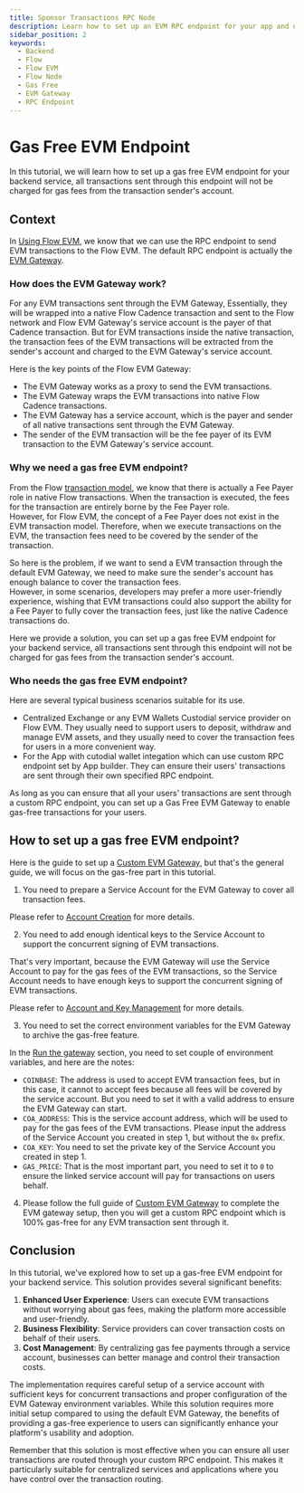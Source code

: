 ```yaml
---
title: Sponsor Transactions RPC Node
description: Learn how to set up an EVM RPC endpoint for your app and use it to sponsor all transactions for your users.
sidebar_position: 2
keywords:
  - Backend
  - Flow
  - Flow EVM
  - Flow Node
  - Gas Free
  - EVM Gateway
  - RPC Endpoint
---
```


# Gas Free EVM Endpoint

In this tutorial, we will learn how to set up a gas free EVM endpoint for your backend service, all transactions sent through this endpoint will not be charged for gas fees from the transaction sender's account.

## Context

In [Using Flow EVM], we know that we can use the RPC endpoint to send EVM transactions to the Flow EVM. The default RPC endpoint is actually the [EVM Gateway].

### How does the EVM Gateway work?

For any EVM transactions sent through the EVM Gateway, Essentially, they will be wrapped into a native Flow Cadence transaction and sent to the Flow network and Flow EVM Gateway's service account is the payer of that Cadence transaction. But for EVM transactions inside the native transaction, the transaction fees of the EVM transactions will be extracted from the sender's account and charged to the EVM Gateway's service account.

Here is the key points of the Flow EVM Gateway:

- The EVM Gateway works as a proxy to send the EVM transactions.
- The EVM Gateway wraps the EVM transactions into native Flow Cadence transactions.
- The EVM Gateway has a service account, which is the payer and sender of all native transactions sent through the EVM Gateway.
- The sender of the EVM transaction will be the fee payer of its EVM transaction to the EVM Gateway's service account.

### Why we need a gas free EVM endpoint?

From the Flow [transaction model], we know that there is actually a Fee Payer role in native Flow transactions. When the transaction is executed, the fees for the transaction are entirely borne by the Fee Payer role.  
However, for Flow EVM, the concept of a Fee Payer does not exist in the EVM transaction model. Therefore, when we execute transactions on the EVM, the transaction fees need to be covered by the sender of the transaction.

So here is the problem, if we want to send a EVM transaction through the default EVM Gateway, we need to make sure the sender's account has enough balance to cover the transaction fees.  
However, in some scenarios, developers may prefer a more user-friendly experience, wishing that EVM transactions could also support the ability for a Fee Payer to fully cover the transaction fees, just like the native Cadence transactions do.

Here we provide a solution, you can set up a gas free EVM endpoint for your backend service, all transactions sent through this endpoint will not be charged for gas fees from the transaction sender's account.

### Who needs the gas free EVM endpoint?

Here are several typical business scenarios suitable for its use.

- Centralized Exchange or any EVM Wallets Custodial service provider on Flow EVM. They usually need to support users to deposit, withdraw and manage EVM assets, and they usually need to cover the transaction fees for users in a more convenient way.
- For the App with cutodial wallet integation which can use custom RPC endpoint set by App builder. They can ensure their users' transactions are sent through their own specified RPC endpoint.

As long as you can ensure that all your users' transactions are sent through a custom RPC endpoint, you can set up a Gas Free EVM Gateway to enable gas-free transactions for your users.

## How to set up a gas free EVM endpoint?

Here is the guide to set up a [Custom EVM Gateway], but that's the general guide, we will focus on the gas-free part in this tutorial.

1. You need to prepare a Service Account for the EVM Gateway to cover all transaction fees.

Please refer to [Account Creation] for more details.

2. You need to add enough identical keys to the Service Account to support the concurrent signing of EVM transactions.

That's very important, because the EVM Gateway will use the Service Account to pay for the gas fees of the EVM transactions, so the Service Account needs to have enough keys to support the concurrent signing of EVM transactions.

Please refer to [Account and Key Management] for more details.

3. You need to set the correct environment variables for the EVM Gateway to archive the gas-free feature.

In the [Run the gateway] section, you need to set couple of environment variables, and here are the notes:

- `COINBASE`: The address is used to accept EVM transaction fees, but in this case, it cannot to accept fees because all fees will be covered by the service account. But you need to set it with a valid address to ensure the EVM Gateway can start.
- `COA_ADDRESS`: This is the service account address, which will be used to pay for the gas fees of the EVM transactions. Please input the address of the Service Account you created in step 1, but without the `0x` prefix.
- `COA_KEY`: You need to set the private key of the Service Account you created in step 1.
- `GAS_PRICE`: That is the most important part, you need to set it to `0` to ensure the linked service account will pay for transactions on users behalf.

4. Please follow the full guide of [Custom EVM Gateway] to complete the EVM gateway setup, then you will get a custom RPC endpoint which is 100% gas-free for any EVM transaction sent through it.

## Conclusion

In this tutorial, we've explored how to set up a gas-free EVM endpoint for your backend service. This solution provides several significant benefits:

1. **Enhanced User Experience**: Users can execute EVM transactions without worrying about gas fees, making the platform more accessible and user-friendly.
2. **Business Flexibility**: Service providers can cover transaction costs on behalf of their users.
3. **Cost Management**: By centralizing gas fee payments through a service account, businesses can better manage and control their transaction costs.

The implementation requires careful setup of a service account with sufficient keys for concurrent transactions and proper configuration of the EVM Gateway environment variables. While this solution requires more initial setup compared to using the default EVM Gateway, the benefits of providing a gas-free experience to users can significantly enhance your platform's usability and adoption.

Remember that this solution is most effective when you can ensure all user transactions are routed through your custom RPC endpoint. This makes it particularly suitable for centralized services and applications where you have control over the transaction routing.

[Using Flow EVM]: ../../evm/using.mdx
[EVM Gateway]: https://github.com/onflow/flow-evm-gateway
[transaction model]: ../../build/basics/transactions.md#Payer
[Custom EVM Gateway]: ../../networks/node-ops/evm-gateway/evm-gateway-setup.md
[Account Creation]: ../../networks/node-ops/evm-gateway/evm-gateway-setup.md#step-1---account-creation
[Account and Key Management]: ../../networks/node-ops/evm-gateway/evm-gateway-setup.md#account-and-key-management
[Run the gateway]: ../../networks/node-ops/evm-gateway/evm-gateway-setup.md#run-the-gateway
